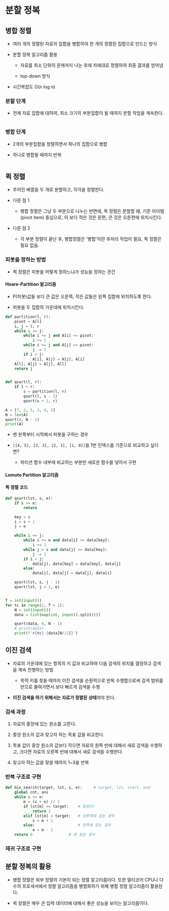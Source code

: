 # 분할 정복




## 병합 정렬

- 여러 개의 정렬된 자료의 집합을 병합하여 한 개의 정렬된 집합으로 만드는 방식

- 분할 정복 알고리즘 활용

    - 자료를 최소 단위의 문제까지 나눈 후에 차례대로 정렬하여 최종 결과를 얻어냄

    - top-down 방식

- 시간복잡도 O(n log n)

### 분할 단계

- 전체 자료 집합에 대하여, 최소 크기의 부분집합이 될 때까지 분할 작업을 계속한다.

```python

```

### 병합 단계

- 2개의 부분집합을 정렬하면서 하나의 집합으로 병합

- 하나로 병합될 때까지 반복

```python

```

## 퀵 정렬

- 주어진 배열을 두 개로 분할하고, 각각을 정렬한다.

- 다른 점 1

    - 병합 정렬은 그냥 두 부분으로 나누는 반면에, 퀵 정렬은 분할할 떄, 기준 아이템(pivot item) 중심으로, 이 보다 작은 것은 왼편, 큰 것은 오른편에 위치시킨다.

- 다른 점 2

    - 각 부분 정렬이 끝난 후, 병합정렬은 '병합'이란 후처리 작업이 필요, 퀵 정렬은 필요 없음.

### 피봇을 정하는 방법

- 퀵 정렬은 피봇을 어떻게 정하느냐가 성능을 정하는 관건

#### Hoare-Partition 알고리즘

- P(피봇)값들 보다 큰 값은 오른쪽, 작은 값들은 왼쪽 집합에 위치하도록 한다.

- 피봇을 두 집합의 가운데에 위치시킨다.

```python
def partition(l, r):
    pivot = A[l]
    i, j = l, r
    while i <= j:
        while i <= j and A[i] <= pivot:
            i += 1
        while i <= j and A[j] >= pivot:
            j -= 1
        if i < j:
            A[i], A[j] = A[j], A[i]
    A[l], A[j] = A[j], A[l]
    return j


def qsort(l, r):
    if l < r:
        s = partition(l, r)
        qsort(l, s - 1)
        qsort(s + 1, r)

A = [7, 2, 5, 3, 4, 5]
N = len(A)
qsort(0, N - 1)
print(A)
```

- 맨 왼쪽부터 시작해서 피봇을 구하는 경우

- `[[4, 5], [2, 3], [2, 1], [1, 0]]`을 1번 인덱스를 기준으로 비교하고 싶다면?

    - 파티션 함수 내부에 비교하는 부분만 새로운 함수를 넣어서 구현

#### Lomuto Partition 알고리즘



#### 퀵 정렬 코드

```python
def qsort(lst, s, e):
    if s >= e:
        return

    key = s
    i = s + 1
    j = e

    while i <= j:
        while i <= e and data[i] <= data[key]:
            i += 1
        while j > s and data[j] >= data[key]:
            j -= 1
        if i > j:
            data[j], data[key] = data[key], data[j]
        else:
            data[i], data[j] = data[j], data[i]

    qsort(lst, s, j - 1)
    qsort(lst, j + 1, e)


T = int(input())
for tc in range(1, T + 1):
    N = int(input())
    data = list(map(int, input().split()))

    qsort(data, 0, N - 1)
    # print(data)
    print(f'#{tc} {data[N//2]}')
```



## 이진 검색

- 자료의 가운데에 있는 항목의 키 값과 비교하여 다음 검색의 위치를 결정하고 검색을 계속 진행하는 방법

    - 목적 키를 찾을 때까지 이진 검색을 순환적으로 반복 수행함으로써 검색 범위를 반으로 줄여가면서 보다 빠르게 검색을 수행

- **이진 검색을 하기 위해서는 자료가 정렬된 상태**여야 한다.

### 검색 과정

1. 자료의 중앙에 있는 원소를 고른다.

2. 중앙 원소의 값과 찾고자 하는 목표 값을 비교한다.

3. 목표 값이 중앙 원소의 값보다 작으면 자료의 원쪽 반에 대해서 새로 검색을 수행하고, 크다면 자료의 오른쪽 반에 대해서 새로 검색을 수행한다.

4. 찾고자 하는 값을 찾을 때까지 1~3을 반복

### 반복 구조로 구현

```python
def bin_search(target, lst, s, e):     # target, lst, start, end
    global cnt, ans
    while s <= e:
        m = (s + e) // 2
        if lst[m] == target:    # 찾았다!
            return 1
        elif lst[m] < target:   # 오른쪽에 있는 경우
            s = m + 1
        else:                   # 왼쪽에 있는 경우
            e = m - 1
    return 0                # 못 찾은 경우
```

### 재귀 구조로 구현



## 분할 정복의 활용

- 병합 정렬은 외부 정렬의 기본이 되는 정렬 알고리즘이다. 또한 멀티코어 CPU나 다수의 프로세서에서 정렬 알고리즘을 병렬화하기 위해 병합 정렬 알고리즘이 활용된다. 

- 퀵 정렬은 매우 큰 입력 데이터에 대해서 좋은 성능을 보이는 알고리즘이다.